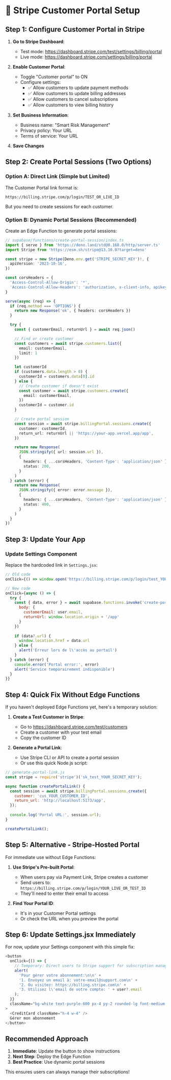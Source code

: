 # 🔧 Stripe Customer Portal Setup

## Step 1: Configure Customer Portal in Stripe

1. **Go to Stripe Dashboard**:
   - Test mode: https://dashboard.stripe.com/test/settings/billing/portal
   - Live mode: https://dashboard.stripe.com/settings/billing/portal

2. **Enable Customer Portal**:
   - Toggle "Customer portal" to ON
   - Configure settings:
     - ✅ Allow customers to update payment methods
     - ✅ Allow customers to update billing addresses
     - ✅ Allow customers to cancel subscriptions
     - ✅ Allow customers to view billing history

3. **Set Business Information**:
   - Business name: "Smart Risk Management"
   - Privacy policy: Your URL
   - Terms of service: Your URL

4. **Save Changes**

## Step 2: Create Portal Sessions (Two Options)

### Option A: Direct Link (Simple but Limited)

The Customer Portal link format is:
```
https://billing.stripe.com/p/login/TEST_OR_LIVE_ID
```

But you need to create sessions for each customer.

### Option B: Dynamic Portal Sessions (Recommended)

Create an Edge Function to generate portal sessions:

```typescript
// supabase/functions/create-portal-session/index.ts
import { serve } from 'https://deno.land/std@0.168.0/http/server.ts'
import Stripe from 'https://esm.sh/stripe@13.10.0?target=deno'

const stripe = new Stripe(Deno.env.get('STRIPE_SECRET_KEY')!, {
  apiVersion: '2023-10-16',
})

const corsHeaders = {
  'Access-Control-Allow-Origin': '*',
  'Access-Control-Allow-Headers': 'authorization, x-client-info, apikey, content-type',
}

serve(async (req) => {
  if (req.method === 'OPTIONS') {
    return new Response('ok', { headers: corsHeaders })
  }

  try {
    const { customerEmail, returnUrl } = await req.json()

    // Find or create customer
    const customers = await stripe.customers.list({
      email: customerEmail,
      limit: 1
    })

    let customerId
    if (customers.data.length > 0) {
      customerId = customers.data[0].id
    } else {
      // Create customer if doesn't exist
      const customer = await stripe.customers.create({
        email: customerEmail,
      })
      customerId = customer.id
    }

    // Create portal session
    const session = await stripe.billingPortal.sessions.create({
      customer: customerId,
      return_url: returnUrl || 'https://your-app.vercel.app/app',
    })

    return new Response(
      JSON.stringify({ url: session.url }),
      { 
        headers: { ...corsHeaders, 'Content-Type': 'application/json' },
        status: 200,
      }
    )
  } catch (error) {
    return new Response(
      JSON.stringify({ error: error.message }),
      { 
        headers: { ...corsHeaders, 'Content-Type': 'application/json' },
        status: 400,
      }
    )
  }
})
```

## Step 3: Update Your App

### Update Settings Component

Replace the hardcoded link in `Settings.jsx`:

```javascript
// Old code
onClick={() => window.open('https://billing.stripe.com/p/login/test_YOUR_LINK', '_blank')}

// New code
onClick={async () => {
  try {
    const { data, error } = await supabase.functions.invoke('create-portal-session', {
      body: {
        customerEmail: user.email,
        returnUrl: window.location.origin + '/app'
      }
    })
    
    if (data?.url) {
      window.location.href = data.url
    } else {
      alert('Erreur lors de l\'accès au portail')
    }
  } catch (error) {
    console.error('Portal error:', error)
    alert('Service temporairement indisponible')
  }
}}
```

## Step 4: Quick Fix Without Edge Functions

If you haven't deployed Edge Functions yet, here's a temporary solution:

1. **Create a Test Customer in Stripe**:
   - Go to https://dashboard.stripe.com/test/customers
   - Create a customer with your test email
   - Copy the customer ID

2. **Generate a Portal Link**:
   - Use Stripe CLI or API to create a portal session
   - Or use this quick Node.js script:

```javascript
// generate-portal-link.js
const stripe = require('stripe')('sk_test_YOUR_SECRET_KEY');

async function createPortalLink() {
  const session = await stripe.billingPortal.sessions.create({
    customer: 'cus_YOUR_CUSTOMER_ID',
    return_url: 'http://localhost:5173/app',
  });
  
  console.log('Portal URL:', session.url);
}

createPortalLink();
```

## Step 5: Alternative - Stripe-Hosted Portal

For immediate use without Edge Functions:

1. **Use Stripe's Pre-built Portal**:
   - When users pay via Payment Link, Stripe creates a customer
   - Send users to: `https://billing.stripe.com/p/login/YOUR_LIVE_OR_TEST_ID`
   - They'll need to enter their email to access

2. **Find Your Portal ID**:
   - It's in your Customer Portal settings
   - Or check the URL when you preview the portal

## Step 6: Update Settings.jsx Immediately

For now, update your Settings component with this simple fix:

```javascript
<button
  onClick={() => {
    // Temporary: Direct users to Stripe support for subscription management
    alert(
      'Pour gérer votre abonnement:\n\n' +
      '1. Envoyez un email à: votre-email@support.com\n' +
      '2. Ou visitez: https://billing.stripe.com\n' +
      '3. Utilisez l\'email de votre compte: ' + user?.email
    );
  }}
  className="bg-white text-purple-600 px-4 py-2 rounded-lg font-medium hover:bg-gray-100 transition-colors flex items-center gap-2"
>
  <CreditCard className="h-4 w-4" />
  Gérer mon abonnement
</button>
```

## Recommended Approach

1. **Immediate**: Update the button to show instructions
2. **Next Step**: Deploy the Edge Function
3. **Best Practice**: Use dynamic portal sessions

This ensures users can always manage their subscriptions!